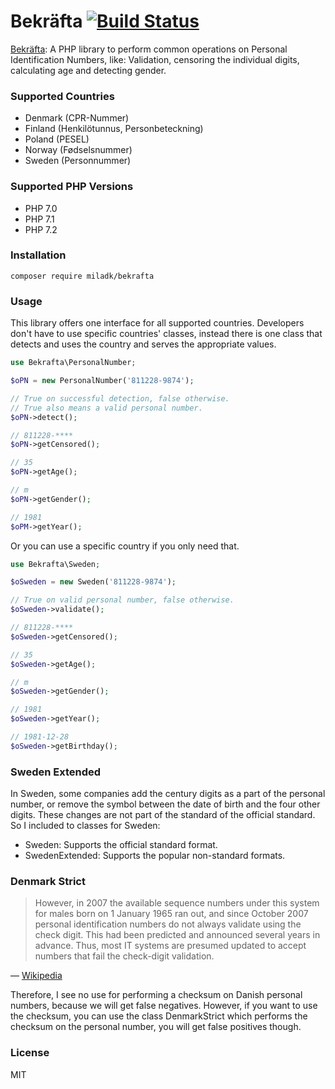 # Bekr&#228;fta [![Build Status](https://travis-ci.org/Milad/bekrafta.svg?branch=master)](https://travis-ci.org/Milad/bekrafta)
[Bekr&#228;fta](https://en.wiktionary.org/wiki/bekr%C3%A4fta#Swedish): A PHP library to perform common operations on Personal Identification Numbers, like: Validation, censoring the individual digits, calculating age and detecting gender.

### Supported Countries
- Denmark (CPR-Nummer)
- Finland (Henkil&#246;tunnus, Personbeteckning)
- Poland (PESEL)
- Norway (F&#248;dselsnummer)
- Sweden (Personnummer)

### Supported PHP Versions
- PHP 7.0
- PHP 7.1
- PHP 7.2

### Installation
```
composer require miladk/bekrafta
```

### Usage
This library offers one interface for all supported countries. Developers don't have to use specific countries' classes, instead there is one class that detects and uses the country and serves the appropriate values.

```php
use Bekrafta\PersonalNumber;

$oPN = new PersonalNumber('811228-9874');

// True on successful detection, false otherwise.
// True also means a valid personal number.
$oPN->detect();

// 811228-****
$oPN->getCensored();

// 35
$oPN->getAge();

// m
$oPN->getGender();

// 1981
$oPM->getYear();
```

Or you can use a specific country if you only need that.

```php
use Bekrafta\Sweden;

$oSweden = new Sweden('811228-9874');

// True on valid personal number, false otherwise.
$oSweden->validate();

// 811228-****
$oSweden->getCensored();

// 35
$oSweden->getAge();

// m
$oSweden->getGender();

// 1981
$oSweden->getYear();

// 1981-12-28
$oSweden->getBirthday();
```

### Sweden Extended
In Sweden, some companies add the century digits as a part of the personal number, or remove the symbol between the date of birth and the four other digits. These changes are not part of the standard of the official standard. So I included to classes for Sweden:
- Sweden: Supports the official standard format.
- SwedenExtended: Supports the popular non-standard formats.

### Denmark Strict
> However, in 2007 the available sequence numbers under this system for males born on 1 January 1965 ran out, and since October 2007 personal identification numbers do not always validate using the check digit. This had been predicted and announced several years in advance. Thus, most IT systems are presumed updated to accept numbers that fail the check-digit validation.

&mdash; [Wikipedia](https://en.wikipedia.org/wiki/Personal_identification_number_(Denmark))

Therefore, I see no use for performing a checksum on Danish personal numbers, because we will get false negatives. However, if you want to use the checksum, you can use the class DenmarkStrict which performs the checksum on the personal number, you will get false positives though.

### License
MIT
